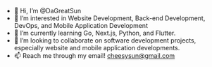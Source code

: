 - 👋 Hi, I’m @DaGreatSun
- 👀 I’m interested in Website Development, Back-end Development, DevOps, and Mobile Application Development
- 🌱 I’m currently learning Go, Next.js, Python, and Flutter.
- 💞️ I’m looking to collaborate on software development projects, especially website and mobile application developments.
- 📫 Reach me through my email! cheesysun@gmail.com

<!---
DaGreatSun/DaGreatSun is a ✨ special ✨ repository because its `README.md` (this file) appears on your GitHub profile.
You can click the Preview link to take a look at your changes.
--->
